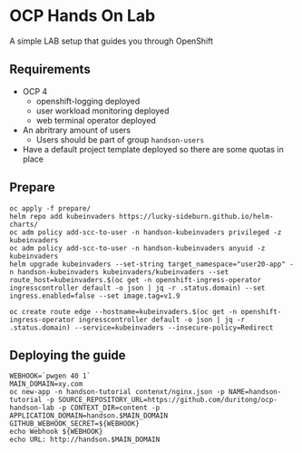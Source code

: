 # OCP Hands On Lab

A simple LAB setup that guides you through OpenShift

## Requirements

* OCP 4
  * openshift-logging deployed
  * user workload monitoring deployed
  * web terminal operator deployed
* An abritrary amount of users
  * Users should be part of group `handson-users`
* Have a default project template deployed so there are some quotas in place

## Prepare

    oc apply -f prepare/
    helm repo add kubeinvaders https://lucky-sideburn.github.io/helm-charts/
    oc adm policy add-scc-to-user -n handson-kubeinvaders privileged -z kubeinvaders
    oc adm policy add-scc-to-user -n handson-kubeinvaders anyuid -z kubeinvaders
    helm upgrade kubeinvaders --set-string target_namespace="user20-app" -n handson-kubeinvaders kubeinvaders/kubeinvaders --set route_host=kubeinvaders.$(oc get -n openshift-ingress-operator ingresscontroller default -o json | jq -r .status.domain) --set ingress.enabled=false --set image.tag=v1.9

    oc create route edge --hostname=kubeinvaders.$(oc get -n openshift-ingress-operator ingresscontroller default -o json | jq -r .status.domain) --service=kubeinvaders --insecure-policy=Redirect

## Deploying the guide

    WEBHOOK=`pwgen 40 1`
    MAIN_DOMAIN=xy.com
    oc new-app -n handson-tutorial contenxt/nginx.json -p NAME=handson-tutorial -p SOURCE_REPOSITORY_URL=https://github.com/duritong/ocp-handson-lab -p CONTEXT_DIR=content -p APPLICATION_DOMAIN=handson.$MAIN_DOMAIN GITHUB_WEBHOOK_SECRET=${WEBHOOK}
    echo Webhook ${WEBHOOK}
    echo URL: http://handson.$MAIN_DOMAIN


